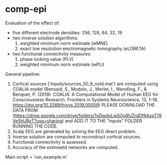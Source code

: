 # comp-epi
Evaluation of the effect of:

- five different electrode densities: 256, 128, 64, 32, 19
- two inverse solution algorithms: 
    1. weighted minimum norm estimate (wMNE) 
    2. exact low resolution electromagnetic tomography (eLORETA)
- two functional connectivity measures: 
    1. phase locking value (PLV) 
    2. weighted minimum norm estimate (wPLI)


General pipeline:
1. Cortical sources ('inputs/sources_50_9_noId.mat') are computed using COALIA model (Bensaid, S., Modolo, J., Merlet, I., Wendling, F., & Benquet, P. (2019). COALIA: A Computational Model of Human EEG for Consciousness Research. Frontiers in Systems Neuroscience, 13, 1–18. https://doi.org/10.3389/fnsys.2019.00059)
PLEASE DOWNLOAD THE DATA FROM (https://drive.google.com/drive/folders/1yDwdoLwSOg9UZrdDf6AzpT78Ve5HJRxT?usp=sharing) and ADD IT TO THE "inputs" FOLDER RUNNING THE CODE.
2. Scalp EEG are generated by solving the EEG direct problem.
3. Inverse solution are computed to reconstruct cortical sources.
4. Functional connectivity is assessed.
5. Accuracy of the estimaetd networks are computed.

Main script = 'run_example.m'
